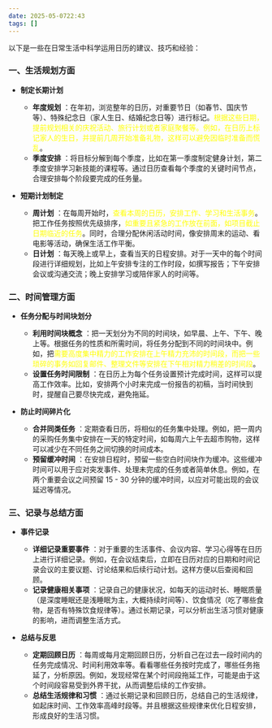```yaml
---
date: 2025-05-0722:43
tags: []
---
```

以下是一些在日常生活中科学运用日历的建议、技巧和经验：

### 一、生活规划方面

  * **制定长期计划**
    * **年度规划** ：在年初，浏览整年的日历，对重要节日（如春节、国庆节等）、特殊纪念日（家人生日、结婚纪念日等）进行标记。<font color="#ffff00">根据这些日期，提前规划相关的庆祝活动、旅行计划或者家庭聚餐等。例如，在日历上标记家人的生日，并提前几周开始准备礼物，这样可以避免因临时准备而慌乱</font>。
    * **季度安排** ：将目标分解到每个季度，比如在第一季度制定健身计划，第二季度安排学习新技能的课程等。通过日历查看每个季度的关键时间节点，合理安排每个阶段要完成的任务量。

  * **短期计划制定**
    * **周计划** ：在每周开始时，<font color="#ffff00">查看本周的日历，安排工作、学习和生活事务</font>。把工作任务按照优先级排序，<font color="#ffff00">如重要且紧急的工作放在前面，如项目截止日期临近的任务</font>。同时，合理分配休闲活动时间，像安排周末的运动、看电影等活动，确保生活工作平衡。
    * **日计划** ：每天晚上或早上，查看当天的日程安排。对于一天中的每个时间段进行详细规划，比如上午安排专注的工作时段，如撰写报告；下午安排会议或沟通交流；晚上安排学习或陪伴家人的时间等。

### 二、时间管理方面

  * **任务分配与时间块划分**
    * **利用时间块概念** ：把一天划分为不同的时间块，如早晨、上午、下午、晚上等。根据任务的性质和所需时间，将任务分配到不同的时间块中。例如，把<font color="#ffff00">需要高度集中精力的工作安排在上午精力充沛的时间段，而把一些琐碎的事务如回复邮件、整理文件等安排在下午相对精力稍差的时间段</font>。
    * **设置任务时间限制** ：在日历上为每个任务设置预计完成时间，这样可以提高工作效率。比如，安排两个小时来完成一份报告的初稿，当时间快到时，提醒自己要尽快完成，避免拖延。

  * **防止时间碎片化**
    * **合并同类任务** ：定期查看日历，将相似的任务集中处理。例如，把一周内的采购任务集中安排在一天的特定时间，如每周六上午去超市购物，这样可以减少在不同任务之间切换的时间成本。
    * **预留缓冲时间** ：在安排日程时，预留一些空白时间块作为缓冲。这些缓冲时间可以用于应对突发事件、处理未完成的任务或者简单休息。例如，在两个重要会议之间预留 15 - 30 分钟的缓冲时间，以应对可能出现的会议延迟等情况。

### 三、记录与总结方面

  * **事件记录**
    * **详细记录重要事件** ：对于重要的生活事件、会议内容、学习心得等在日历上进行详细记录。例如，在会议结束后，立即在日历对应的日期和时间记录会议的主要议题、讨论结果和后续行动计划。这样方便以后查阅和回顾。
    * **记录健康相关事项** ：记录自己的健康状况，如每天的运动时长、睡眠质量（是深度睡眠还是浅睡眠为主，大概持续时间等）、饮食情况（吃了哪些食物，是否有特殊饮食规律等）。通过长期记录，可以分析出生活习惯对健康的影响，进而调整生活方式。

  * **总结与反思**
    * **定期回顾日历** ：每周或每月定期回顾日历，分析自己在过去一段时间内的任务完成情况、时间利用效率等。看看哪些任务按时完成了，哪些任务拖延了，分析原因。例如，发现经常在某个时间段拖延工作，可能是由于这个时间段容易受到外界干扰，从而调整后续的工作安排。
    * **总结生活规律和习惯** ：通过长期记录和回顾日历，总结自己的生活规律，如起床时间、工作效率高峰时段等。并且根据这些规律来优化日程安排，形成良好的生活习惯。
